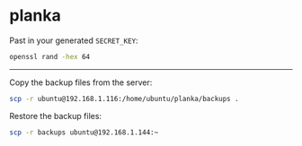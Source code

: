 # planka

Past in your generated `SECRET_KEY`:
```bash
openssl rand -hex 64
```

---

Copy the backup files from the server:
```bash
scp -r ubuntu@192.168.1.116:/home/ubuntu/planka/backups .
```

Restore the backup files:
```bash
scp -r backups ubuntu@192.168.1.144:~
```
